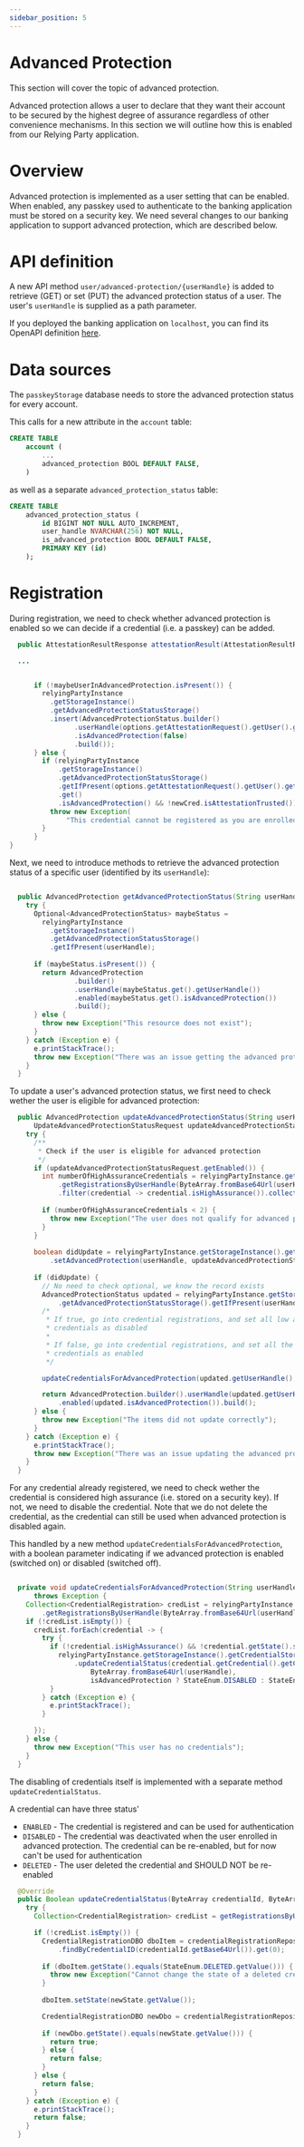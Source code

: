 ```yaml
---
sidebar_position: 5
---
```


# Advanced Protection

This section will cover the topic of advanced protection.

Advanced protection allows a user to declare that they want their account to be secured by the highest degree of assurance regardless of other convenience mechanisms.
In this section we will outline how this is enabled from our Relying Party application.

# Overview

Advanced protection is implemented as a user setting that can be enabled. 
When enabled, any passkey used to authenticate to the banking application must be stored on a security key.
We need several changes to our banking application to support advanced protection, which are described below.

# API definition

A new API method `user/advanced-protection/{userHandle}` is added to retrieve (GET) or set (PUT) the advanced protection status of a user.
The user's `userHandle` is supplied as a path parameter.

If you deployed the banking application on `localhost`, you can find its OpenAPI definition [here](http://localhost:8080/).

# Data sources

The `passkeyStorage` database needs to store the advanced protection status for every account.

This calls for a new attribute in the `account` table:

```sql
CREATE TABLE
    account (
        ...
        advanced_protection BOOL DEFAULT FALSE,
    )
```
as well as a separate `advanced_protection_status` table:

```sql
CREATE TABLE
    advanced_protection_status (
        id BIGINT NOT NULL AUTO_INCREMENT,
        user_handle NVARCHAR(256) NOT NULL,
        is_advanced_protection BOOL DEFAULT FALSE,
        PRIMARY KEY (id)
    );
```

# Registration

During registration, we need to check whether advanced protection is enabled so we can decide if a credential (i.e. a passkey) can be added.

```java
  public AttestationResultResponse attestationResult(AttestationResultRequest response) throws Exception {

  ... 


      if (!maybeUserInAdvancedProtection.isPresent()) {
        relyingPartyInstance
          .getStorageInstance()
          .getAdvancedProtectionStatusStorage()
          .insert(AdvancedProtectionStatus.builder()
                .userHandle(options.getAttestationRequest().getUser().getId().getBase64Url())
                .isAdvancedProtection(false)
                .build());
      } else {
        if (relyingPartyInstance
            .getStorageInstance()
            .getAdvancedProtectionStatusStorage()
            .getIfPresent(options.getAttestationRequest().getUser().getId().getBase64Url())
            .get()
            .isAdvancedProtection() && !newCred.isAttestationTrusted()) {
          throw new Exception(
              "This credential cannot be registered as you are enrolled in advanced protection. All new registrations should be made using a security key");
        }
      }
}
```
Next, we need to introduce methods to retrieve the advanced protection status of a specific user (identified by its `userHandle`):

```java

  public AdvancedProtection getAdvancedProtectionStatus(String userHandle) throws Exception {
    try {      
      Optional<AdvancedProtectionStatus> maybeStatus = 
        relyingPartyInstance
          .getStorageInstance()
          .getAdvancedProtectionStatusStorage()
          .getIfPresent(userHandle);
      
      if (maybeStatus.isPresent()) {
        return AdvancedProtection
                .builder()
                .userHandle(maybeStatus.get().getUserHandle())
                .enabled(maybeStatus.get().isAdvancedProtection())
                .build();
      } else {
        throw new Exception("This resource does not exist");
      }   
    } catch (Exception e) {
      e.printStackTrace();
      throw new Exception("There was an issue getting the advanced protection status for the user");
    }   
  }    
```
 
To update a user's advanced protection status, we first need to check wether the user is eligible for advanced protection:

```java
  public AdvancedProtection updateAdvancedProtectionStatus(String userHandle,
      UpdateAdvancedProtectionStatusRequest updateAdvancedProtectionStatusRequest) throws Exception {
    try { 
      /**
       * Check if the user is eligible for advanced protection
       */
      if (updateAdvancedProtectionStatusRequest.getEnabled()) {
        int numberOfHighAssuranceCredentials = relyingPartyInstance.getStorageInstance().getCredentialStorage()
            .getRegistrationsByUserHandle(ByteArray.fromBase64Url(userHandle)).stream()
            .filter(credential -> credential.isHighAssurance()).collect(Collectors.toList()).size();
    
        if (numberOfHighAssuranceCredentials < 2) {
          throw new Exception("The user does not qualify for advanced protection status");
        }
      } 
        
      boolean didUpdate = relyingPartyInstance.getStorageInstance().getAdvancedProtectionStatusStorage()
          .setAdvancedProtection(userHandle, updateAdvancedProtectionStatusRequest.getEnabled());
            
      if (didUpdate) {
        // No need to check optional, we know the record exists
        AdvancedProtectionStatus updated = relyingPartyInstance.getStorageInstance()
            .getAdvancedProtectionStatusStorage().getIfPresent(userHandle).get();
        /*
         * If true, go into credential registrations, and set all low assurance enabled
         * credentials as disabled
         * 
         * If false, go into credential registrations, and set all the disabled
         * credentials as enabled
         */

        updateCredentialsForAdvancedProtection(updated.getUserHandle(), updated.isAdvancedProtection());

        return AdvancedProtection.builder().userHandle(updated.getUserHandle())
            .enabled(updated.isAdvancedProtection()).build();
      } else {
        throw new Exception("The items did not update correctly");
      }
    } catch (Exception e) {
      e.printStackTrace();
      throw new Exception("There was an issue updating the advanced protection status for the user: " + e.getMessage());
    }
  }
```

For any credential already registered, we need to check wether the credential is considered high assurance (i.e. stored on a security key).
If not, we need to disable the credential. Note that we do not delete the credential, as the credential can still be used when advanced protection is disabled again.

This handled by a new method `updateCredentialsForAdvancedProtection`, with a boolean parameter indicating if we advanced protection is enabled (switched on)
or disabled (switched off).

```java

  private void updateCredentialsForAdvancedProtection(String userHandle, Boolean isAdvancedProtection)
      throws Exception {
    Collection<CredentialRegistration> credList = relyingPartyInstance.getStorageInstance().getCredentialStorage()
        .getRegistrationsByUserHandle(ByteArray.fromBase64Url(userHandle));
    if (!credList.isEmpty()) {
      credList.forEach(credential -> {
        try {
          if (!credential.isHighAssurance() && !credential.getState().stateEqual(StateEnum.DELETED)) {
            relyingPartyInstance.getStorageInstance().getCredentialStorage()
                .updateCredentialStatus(credential.getCredential().getCredentialId(),
                    ByteArray.fromBase64Url(userHandle),
                    isAdvancedProtection ? StateEnum.DISABLED : StateEnum.ENABLED);
          }
        } catch (Exception e) {
          e.printStackTrace();
        }

      });
    } else {
      throw new Exception("This user has no credentials");
    }
  }
```

The disabling of credentials itself is implemented with a separate method `updateCredentialStatus`.

A credential can have three status'

- `ENABLED` - The credential is registered and can be used for authentication
- `DISABLED` - The credential was deactivated when the user enrolled in advanced protection. The credential can be re-enabled, but for now can't be used for authentication
- `DELETED` - The user deleted the credential and SHOULD NOT be re-enabled

```java
  @Override 
  public Boolean updateCredentialStatus(ByteArray credentialId, ByteArray userHandle, StateEnum newState) {
    try {
      Collection<CredentialRegistration> credList = getRegistrationsByUserHandle(userHandle);

      if (!credList.isEmpty()) {
        CredentialRegistrationDBO dboItem = credentialRegistrationRepositoryMySql
            .findByCredentialID(credentialId.getBase64Url()).get(0);
  
        if (dboItem.getState().equals(StateEnum.DELETED.getValue())) {
          throw new Exception("Cannot change the state of a deleted credential");
        }
    
        dboItem.setState(newState.getValue());

        CredentialRegistrationDBO newDbo = credentialRegistrationRepositoryMySql.save(dboItem);
  
        if (newDbo.getState().equals(newState.getValue())) {
          return true;
        } else {
          return false;
        }
      } else {
        return false;
      }
    } catch (Exception e) {
      e.printStackTrace();
      return false;
    }
  }
```
